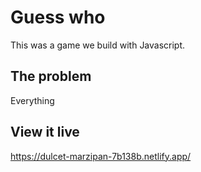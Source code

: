 # Guess who

This was a game we build with Javascript.

## The problem

Everything

## View it live


https://dulcet-marzipan-7b138b.netlify.app/
